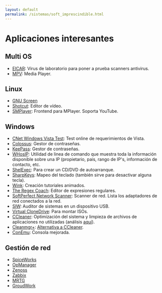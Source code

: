 ```yaml
---
layout: default
permalink: /sistemas/soft_imprescindible.html
---
```


# Aplicaciones interesantes

## Multi OS

*  [EICAR](http://www.eicar.org/): Virus de laboratorio para poner a prueba scanners antivirus.
*  [MPV](https://mpv.io/): Media Player.

## Linux

*  [GNU Screen](http://phenobarbital.wordpress.com/2013/02/18/linux-usando-gnu-screen/)
*  [Shotcut](https://www.shotcut.org/): Editor de vídeo.
*  [SMPlayer](https://www.smplayer.info/): Frontend para MPlayer. Soporta YouTube.

## Windows
*  [CNet Windows Vista Test](http://reviews.cnet.com/4520-3672_7-6671810-1.html): Test online de requerimientos de Vista.
*  [Colossus](http://www.alanit.com/programas/colossus.php): Gestor de contraseñas.
*  [KeePass](http://keepass.info/): Gestor de contraseñas.
*  [WHosIP](http://www.nirsoft.net/utils/whosip.html): Utilidad de linea de comando que muestra toda la información disponible sobre una IP (propietario, pais, rango de IP's, información de contacto, etc.
*  [ShelExec](http://www.naughter.com/shelexec.html): Para crear un CD/DVD de autoarranque.
*  [SharpKeys](http://www.randyrants.com/sharpkeys/): Mapeo del teclado (también sirve para desactivar alguna tecla).
*  [Wink](http://www.debugmode.com/wink/): Creación tutoriales animados.
*  [The Regex Coach](http://weitz.de/regex-coach/#license): Editor de expresiones regulares.
*  [SoftPerfect Network Scanner](http://www.softperfect.com/products/networkscanner/): Scanner de red. Lista los adaptadores de red conectados a la red.
*  [SIW](http://www.kriptopolis.org/auditor-de-sistemas-windows-en-usb): Auditor de sistemas en un dispositivo USB.
*  [Virtual CloneDrive](http://www.slysoft.com/es/virtual-clonedrive.html): Para montar ISOs.
*  [CCleaner](http://download.cnet.com/CCleaner/): Optimización del sistema y limpieza de archivos de aplicaciones no utilizadas (análisis [aquí](http://www.informatica-hoy.com.ar/optimizacion-mantenimiento-pc/CCleaner-optimiza-PC.php)).
*  [Cleanmgr+](https://www.getclone.app/ms-apps/cleanmgrplus): [Alternativa a CCleaner](https://www.softzone.es/2019/02/09/cleanmgr-alternativa-ccleaner-windows-10/).
*  [ConEmu](https://conemu.github.io/): Consola mejorada.

## Gestión de red

*  [SpiceWorks](http://www.spiceworks.com)
*  [OpManager](http://opmanager.com.es/)
*  [Zenoss](http://www.zenoss.com/)
*  [Zabbix](http://www.zabbix.org/)
*  [MRTG](http://oss.oetiker.ch/mrtg/)
*  [GroudWork](http://www.groundworkopensource.com/products/landing_rrdtool)
